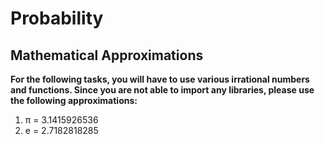 # Probability

## Mathematical Approximations

**For the following tasks, you will have to use various irrational numbers and functions. Since you are not able to import any libraries, please use the following approximations:**

1. π = 3.1415926536
2. e = 2.7182818285

